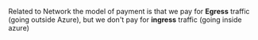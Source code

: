 Related to Network the model of payment is that we pay for **Egress** traffic (going outside Azure), but we don't pay for **ingress** traffic (going inside azure)
